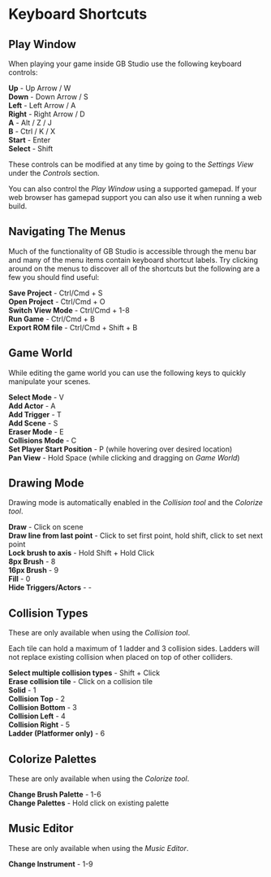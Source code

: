 # Keyboard Shortcuts


## Play Window

When playing your game inside GB Studio use the following keyboard controls:

**Up** - Up Arrow / W  
**Down** - Down Arrow / S  
**Left** - Left Arrow / A  
**Right** - Right Arrow / D  
**A** - Alt / Z / J  
**B** - Ctrl / K / X  
**Start** - Enter  
**Select** - Shift

These controls can be modified at any time by going to the _Settings View_ under the _Controls_ section.

You can also control the _Play Window_ using a supported gamepad. If your web browser has gamepad support you can also use it when running a web build.

## Navigating The Menus

Much of the functionality of GB Studio is accessible through the menu bar and many of the menu items contain keyboard shortcut labels. Try clicking around on the menus to discover all of the shortcuts but the following are a few you should find useful:

**Save Project** - Ctrl/Cmd + S  
**Open Project** - Ctrl/Cmd + O  
**Switch View Mode** - Ctrl/Cmd + 1-8  
**Run Game** - Ctrl/Cmd + B  
**Export ROM file** - Ctrl/Cmd + Shift + B

## Game World

While editing the game world you can use the following keys to quickly manipulate your scenes.

**Select Mode** - V  
**Add Actor** - A  
**Add Trigger** - T  
**Add Scene** - S  
**Eraser Mode** - E  
**Collisions Mode** - C  
**Set Player Start Position** - P (while hovering over desired location)  
**Pan View** - Hold Space (while clicking and dragging on _Game World_)

## Drawing Mode

Drawing mode is automatically enabled in the _Collision tool_ and the _Colorize tool_.

**Draw** - Click on scene  
**Draw line from last point** - Click to set first point, hold shift, click to set next point  
**Lock brush to axis** - Hold Shift + Hold Click  
**8px Brush** - 8  
**16px Brush** - 9  
**Fill** - 0  
**Hide Triggers/Actors** - -

## Collision Types

These are only available when using the _Collision tool_.

Each tile can hold a maximum of 1 ladder and 3 collision sides. Ladders will not replace existing collision when placed on top of other colliders.

**Select multiple collision types** - Shift + Click  
**Erase collision tile** - Click on a collision tile  
**Solid** - 1  
**Collision Top** - 2  
**Collision Bottom** - 3  
**Collision Left** - 4  
**Collision Right** - 5  
**Ladder (Platformer only)** - 6

## Colorize Palettes

These are only available when using the _Colorize tool_.

**Change Brush Palette** - 1-6  
**Change Palettes** - Hold click on existing palette

## Music Editor

These are only available when using the _Music Editor_.

**Change Instrument** - 1-9  
